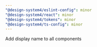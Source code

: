 ```yaml
---
"@design-system4/eslint-config": minor
"@design-system4/react": minor
"@design-system4/tokens": minor
"@design-system4/ts-config": minor
---
```


Add display name to all components
